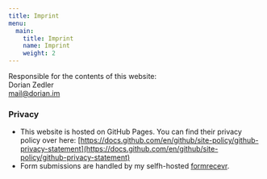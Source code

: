 ```yaml
---
title: Imprint
menu:
  main:
    title: Imprint
    name: Imprint
    weight: 2
---
```


Responsible for the contents of this website:  
Dorian Zedler  
mail@dorian.im  

### Privacy
- This website is hosted on GitHub Pages. You can find their privacy policy over here: [https://docs.github.com/en/github/site-policy/github-privacy-statement](https://docs.github.com/en/github/site-policy/github-privacy-statement)
- Form submissions are handled by my selfh-hosted [formrecevr](https://github.com/dorianim/formrecevr).